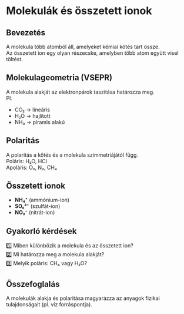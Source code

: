 # Molekulák és összetett ionok

## Bevezetés
A molekula több atomból áll, amelyeket kémiai kötés tart össze.  
Az összetett ion egy olyan részecske, amelyben több atom együtt visel töltést.

## Molekulageometria (VSEPR)
A molekula alakját az elektronpárok taszítása határozza meg.  
Pl.  
- CO₂ → lineáris  
- H₂O → hajlított  
- NH₃ → piramis alakú

## Polaritás
A polaritás a kötés és a molekula szimmetriájától függ.  
Poláris: H₂O, HCl  
Apoláris: O₂, N₂, CH₄

## Összetett ionok
- **NH₄⁺** (ammónium-ion)  
- **SO₄²⁻** (szulfát-ion)  
- **NO₃⁻** (nitrát-ion)

## Gyakorló kérdések
1️⃣ Miben különbözik a molekula és az összetett ion?  
2️⃣ Mi határozza meg a molekula alakját?  
3️⃣ Melyik poláris: CH₄ vagy H₂O?

## Összefoglalás
A molekulák alakja és polaritása magyarázza az anyagok fizikai tulajdonságait (pl. víz forráspontja).
